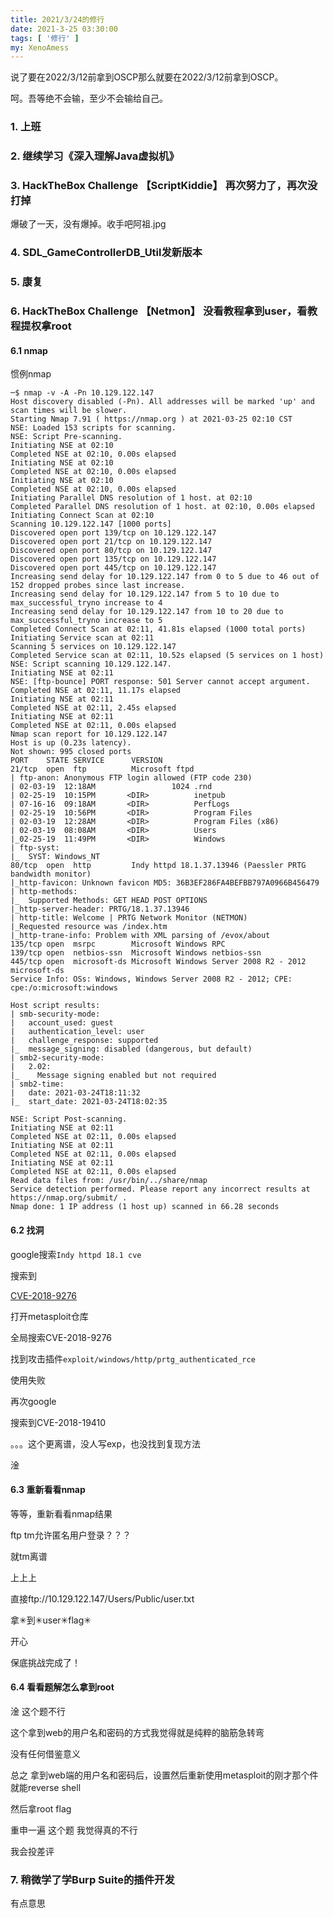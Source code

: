 ```yaml
---
title: 2021/3/24的修行
date: 2021-3-25 03:30:00
tags: [ '修行' ]
my: XenoAmess
---
```


说了要在2022/3/12前拿到OSCP那么就要在2022/3/12前拿到OSCP。

呵。吾等绝不会输，至少不会输给自己。

### 1. 上班

### 2. 继续学习《深入理解Java虚拟机》

### 3. HackTheBox Challenge 【ScriptKiddie】 再次努力了，再次没打掉

爆破了一天，没有爆掉。收手吧阿祖.jpg

### 4. SDL_GameControllerDB_Util发新版本

### 5. 康复

### 6. HackTheBox Challenge 【Netmon】 没看教程拿到user，看教程提权拿root

#### 6.1 nmap

惯例nmap

```shell
─$ nmap -v -A -Pn 10.129.122.147                                                                                                                                                                                                                                                        
Host discovery disabled (-Pn). All addresses will be marked 'up' and scan times will be slower.
Starting Nmap 7.91 ( https://nmap.org ) at 2021-03-25 02:10 CST
NSE: Loaded 153 scripts for scanning.
NSE: Script Pre-scanning.
Initiating NSE at 02:10
Completed NSE at 02:10, 0.00s elapsed
Initiating NSE at 02:10
Completed NSE at 02:10, 0.00s elapsed
Initiating NSE at 02:10
Completed NSE at 02:10, 0.00s elapsed
Initiating Parallel DNS resolution of 1 host. at 02:10
Completed Parallel DNS resolution of 1 host. at 02:10, 0.00s elapsed
Initiating Connect Scan at 02:10
Scanning 10.129.122.147 [1000 ports]
Discovered open port 139/tcp on 10.129.122.147
Discovered open port 21/tcp on 10.129.122.147
Discovered open port 80/tcp on 10.129.122.147
Discovered open port 135/tcp on 10.129.122.147
Discovered open port 445/tcp on 10.129.122.147
Increasing send delay for 10.129.122.147 from 0 to 5 due to 46 out of 152 dropped probes since last increase.
Increasing send delay for 10.129.122.147 from 5 to 10 due to max_successful_tryno increase to 4
Increasing send delay for 10.129.122.147 from 10 to 20 due to max_successful_tryno increase to 5
Completed Connect Scan at 02:11, 41.81s elapsed (1000 total ports)
Initiating Service scan at 02:11
Scanning 5 services on 10.129.122.147
Completed Service scan at 02:11, 10.52s elapsed (5 services on 1 host)
NSE: Script scanning 10.129.122.147.
Initiating NSE at 02:11
NSE: [ftp-bounce] PORT response: 501 Server cannot accept argument.
Completed NSE at 02:11, 11.17s elapsed
Initiating NSE at 02:11
Completed NSE at 02:11, 2.45s elapsed
Initiating NSE at 02:11
Completed NSE at 02:11, 0.00s elapsed
Nmap scan report for 10.129.122.147
Host is up (0.23s latency).
Not shown: 995 closed ports
PORT    STATE SERVICE      VERSION
21/tcp  open  ftp          Microsoft ftpd
| ftp-anon: Anonymous FTP login allowed (FTP code 230)
| 02-03-19  12:18AM                 1024 .rnd
| 02-25-19  10:15PM       <DIR>          inetpub
| 07-16-16  09:18AM       <DIR>          PerfLogs
| 02-25-19  10:56PM       <DIR>          Program Files
| 02-03-19  12:28AM       <DIR>          Program Files (x86)
| 02-03-19  08:08AM       <DIR>          Users
|_02-25-19  11:49PM       <DIR>          Windows
| ftp-syst: 
|_  SYST: Windows_NT
80/tcp  open  http         Indy httpd 18.1.37.13946 (Paessler PRTG bandwidth monitor)
|_http-favicon: Unknown favicon MD5: 36B3EF286FA4BEFBB797A0966B456479
| http-methods: 
|_  Supported Methods: GET HEAD POST OPTIONS
|_http-server-header: PRTG/18.1.37.13946
| http-title: Welcome | PRTG Network Monitor (NETMON)
|_Requested resource was /index.htm
|_http-trane-info: Problem with XML parsing of /evox/about
135/tcp open  msrpc        Microsoft Windows RPC
139/tcp open  netbios-ssn  Microsoft Windows netbios-ssn
445/tcp open  microsoft-ds Microsoft Windows Server 2008 R2 - 2012 microsoft-ds
Service Info: OSs: Windows, Windows Server 2008 R2 - 2012; CPE: cpe:/o:microsoft:windows

Host script results:
| smb-security-mode: 
|   account_used: guest
|   authentication_level: user
|   challenge_response: supported
|_  message_signing: disabled (dangerous, but default)
| smb2-security-mode: 
|   2.02: 
|_    Message signing enabled but not required
| smb2-time: 
|   date: 2021-03-24T18:11:32
|_  start_date: 2021-03-24T18:02:35

NSE: Script Post-scanning.
Initiating NSE at 02:11
Completed NSE at 02:11, 0.00s elapsed
Initiating NSE at 02:11
Completed NSE at 02:11, 0.00s elapsed
Initiating NSE at 02:11
Completed NSE at 02:11, 0.00s elapsed
Read data files from: /usr/bin/../share/nmap
Service detection performed. Please report any incorrect results at https://nmap.org/submit/ .
Nmap done: 1 IP address (1 host up) scanned in 66.28 seconds
```

#### 6.2 找洞

google搜索`Indy httpd 18.1 cve`

搜索到

[CVE-2018-9276](https://github.com/wildkindcc/CVE-2018-9276)

打开metasploit仓库

全局搜索CVE-2018-9276

找到攻击插件`exploit/windows/http/prtg_authenticated_rce`

使用失败

再次google

搜索到CVE-2018-19410

。。。这个更离谱，没人写exp，也没找到复现方法

淦

#### 6.3 重新看看nmap

等等，重新看看nmap结果

ftp tm允许匿名用户登录？？？

就tm离谱

上上上

直接ftp://10.129.122.147/Users/Public/user.txt

拿✳到✳user✳flag✳

开心

保底挑战完成了！

#### 6.4 看看题解怎么拿到root

淦 这个题不行

这个拿到web的用户名和密码的方式我觉得就是纯粹的脑筋急转弯

没有任何借鉴意义

总之 拿到web端的用户名和密码后，设置然后重新使用metasploit的刚才那个件 就能reverse shell

然后拿root flag

重申一遍 这个题 我觉得真的不行

我会投差评

### 7. 稍微学了学Burp Suite的插件开发

有点意思
